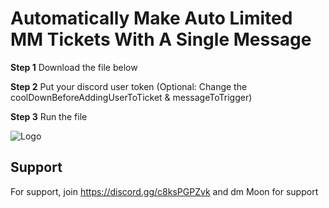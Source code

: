 
# Automatically Make Auto Limited MM Tickets With A Single Message

**Step 1** 
Download the file below

**Step 2** 
Put your discord user token (Optional: Change the coolDownBeforeAddingUserToTicket & messageToTrigger)

**Step 3**
Run the file





![Logo](https://cdn.discordapp.com/icons/938011512063275008/5cf8e80ac2a42c0e4a4bac6f795372c7.webp?size=240)


## Support

For support, join https://discord.gg/c8ksPGPZvk and dm Moon for support
